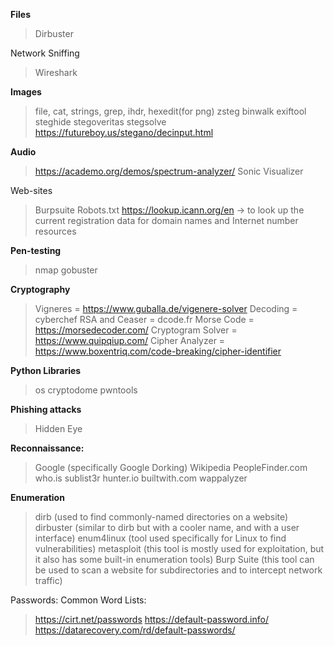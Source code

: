 **Files**
> Dirbuster

Network Sniffing
> Wireshark

**Images**
> file, cat, strings, grep, ihdr, hexedit(for png)
> zsteg
> binwalk
> exiftool
> steghide
> stegoveritas
> stegsolve
> https://futureboy.us/stegano/decinput.html

**Audio**
> https://academo.org/demos/spectrum-analyzer/
> Sonic Visualizer

Web-sites
> Burpsuite
> Robots.txt
> https://lookup.icann.org/en   -> to look up the current registration data for domain names and Internet number resources

**Pen-testing**
> nmap
> gobuster

**Cryptography**
> Vigneres = https://www.guballa.de/vigenere-solver
> Decoding = cyberchef
> RSA and Ceaser = dcode.fr
> Morse Code = https://morsedecoder.com/
> Cryptogram Solver = https://www.quipqiup.com/
> Cipher Analyzer = https://www.boxentriq.com/code-breaking/cipher-identifier

**Python Libraries**
> os
> cryptodome
> pwntools

**Phishing attacks**
> Hidden Eye

**Reconnaissance:**
> Google (specifically Google Dorking)
> Wikipedia
> PeopleFinder.com
> who.is
> sublist3r
> hunter.io
> builtwith.com
> wappalyzer

**Enumeration**
> dirb (used to find commonly-named directories on a website) 
> dirbuster (similar to dirb but with a cooler name, and with a user interface)
> enum4linux (tool used specifically for Linux to find vulnerabilities)
> metasploit (this tool is mostly used for exploitation, but it also has some built-in enumeration tools)
> Burp Suite (this tool can be used to scan a website for subdirectories and to intercept network traffic)

Passwords:
Common Word Lists:
> https://cirt.net/passwords
> https://default-password.info/
> https://datarecovery.com/rd/default-passwords/


